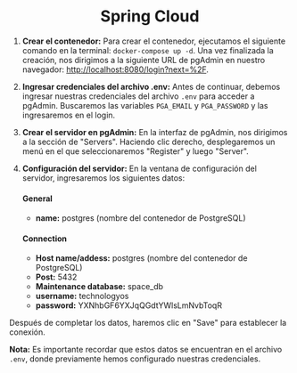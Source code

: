 <h1 align="center">Spring Cloud</h1>

1. **Crear el contenedor:** Para crear el contenedor, ejecutamos el siguiente comando en la terminal: `docker-compose up -d`. Una vez finalizada la creación, nos dirigimos a la siguiente URL de pgAdmin en nuestro navegador: [http://localhost:8080/login?next=%2F](http://localhost:8080/login?next=%2F).

2. **Ingresar credenciales del archivo .env:** Antes de continuar, debemos ingresar nuestras credenciales del archivo `.env` para acceder a pgAdmin. Buscaremos las variables `PGA_EMAIL` y `PGA_PASSWORD` y las ingresaremos en el login.

3. **Crear el servidor en pgAdmin:** En la interfaz de pgAdmin, nos dirigimos a la sección de "Servers". Haciendo clic derecho, desplegaremos un menú en el que seleccionaremos "Register" y luego "Server".

4. **Configuración del servidor:** En la ventana de configuración del servidor, ingresaremos los siguientes datos:

   #### General
    - **name:** postgres (nombre del contenedor de PostgreSQL)

   #### Connection
    - **Host name/addess:** postgres (nombre del contenedor de PostgreSQL)
    - **Post:** 5432
    - **Maintenance database:** space_db
    - **username:** technologyos
    - **password:** YXNhbGF6YXJqQGdtYWlsLmNvbToqR

Después de completar los datos, haremos clic en "Save" para establecer la conexión.

**Nota:** Es importante recordar que estos datos se encuentran en el archivo `.env`, donde previamente hemos configurado nuestras credenciales.
